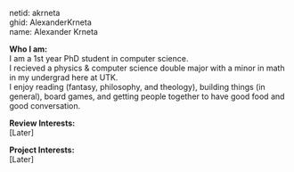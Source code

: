 netid: akrneta  
ghid: AlexanderKrneta  
name: Alexander Krneta

**Who I am:**  
I am a 1st year PhD student in computer science.  
I recieved a physics & computer science double major with a minor in math in my undergrad here at UTK.  
I enjoy reading (fantasy, philosophy, and theology), building things (in general), board games, and getting people together to have good food and good conversation.

**Review Interests:**  
[Later]

**Project Interests:**  
[Later]
